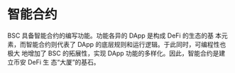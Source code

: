 # 智能合约

BSC 具备智能合约的编写功能。功能各异的 DApp 是构成 DeFi 的生态的基 本元素，而智能合约则代表了 DApp 的底层规则和运行逻辑。于此同时，可编程性也极大 地增加了 BSC 的拓展性，实现 DApp 功能的多样化。因此，智能合约是建立币安 DeFi 生 态“大厦”的基石。
